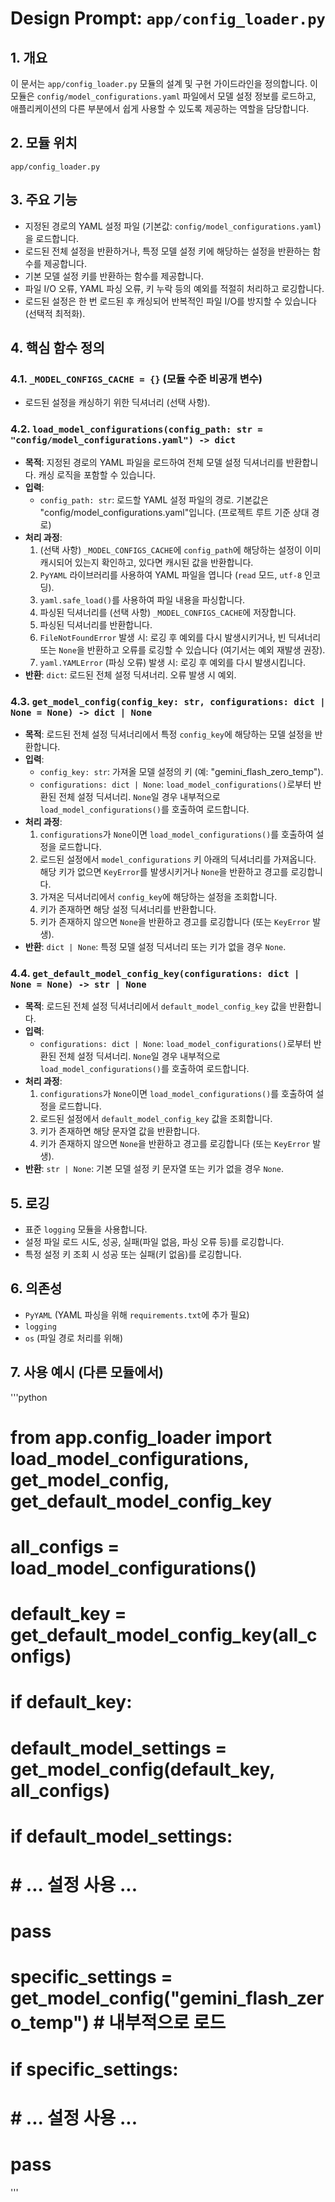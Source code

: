 # Design Prompt: `app/config_loader.py`

## 1. 개요
이 문서는 `app/config_loader.py` 모듈의 설계 및 구현 가이드라인을 정의합니다. 이 모듈은 `config/model_configurations.yaml` 파일에서 모델 설정 정보를 로드하고, 애플리케이션의 다른 부분에서 쉽게 사용할 수 있도록 제공하는 역할을 담당합니다.

## 2. 모듈 위치
`app/config_loader.py`

## 3. 주요 기능
-   지정된 경로의 YAML 설정 파일 (기본값: `config/model_configurations.yaml`)을 로드합니다.
-   로드된 전체 설정을 반환하거나, 특정 모델 설정 키에 해당하는 설정을 반환하는 함수를 제공합니다.
-   기본 모델 설정 키를 반환하는 함수를 제공합니다.
-   파일 I/O 오류, YAML 파싱 오류, 키 누락 등의 예외를 적절히 처리하고 로깅합니다.
-   로드된 설정은 한 번 로드된 후 캐싱되어 반복적인 파일 I/O를 방지할 수 있습니다 (선택적 최적화).

## 4. 핵심 함수 정의

### 4.1. `_MODEL_CONFIGS_CACHE = {}` (모듈 수준 비공개 변수)
-   로드된 설정을 캐싱하기 위한 딕셔너리 (선택 사항).

### 4.2. `load_model_configurations(config_path: str = "config/model_configurations.yaml") -> dict`
-   **목적**: 지정된 경로의 YAML 파일을 로드하여 전체 모델 설정 딕셔너리를 반환합니다. 캐싱 로직을 포함할 수 있습니다.
-   **입력**:
    -   `config_path: str`: 로드할 YAML 설정 파일의 경로. 기본값은 "config/model_configurations.yaml"입니다. (프로젝트 루트 기준 상대 경로)
-   **처리 과정**:
    1.  (선택 사항) `_MODEL_CONFIGS_CACHE`에 `config_path`에 해당하는 설정이 이미 캐시되어 있는지 확인하고, 있다면 캐시된 값을 반환합니다.
    2.  `PyYAML` 라이브러리를 사용하여 YAML 파일을 엽니다 (`read` 모드, `utf-8` 인코딩).
    3.  `yaml.safe_load()`를 사용하여 파일 내용을 파싱합니다.
    4.  파싱된 딕셔너리를 (선택 사항) `_MODEL_CONFIGS_CACHE`에 저장합니다.
    5.  파싱된 딕셔너리를 반환합니다.
    6.  `FileNotFoundError` 발생 시: 로깅 후 예외를 다시 발생시키거나, 빈 딕셔너리 또는 `None`을 반환하고 오류를 로깅할 수 있습니다 (여기서는 예외 재발생 권장).
    7.  `yaml.YAMLError` (파싱 오류) 발생 시: 로깅 후 예외를 다시 발생시킵니다.
-   **반환**: `dict`: 로드된 전체 설정 딕셔너리. 오류 발생 시 예외.

### 4.3. `get_model_config(config_key: str, configurations: dict | None = None) -> dict | None`
-   **목적**: 로드된 전체 설정 딕셔너리에서 특정 `config_key`에 해당하는 모델 설정을 반환합니다.
-   **입력**:
    -   `config_key: str`: 가져올 모델 설정의 키 (예: "gemini_flash_zero_temp").
    -   `configurations: dict | None`: `load_model_configurations()`로부터 반환된 전체 설정 딕셔너리. `None`일 경우 내부적으로 `load_model_configurations()`를 호출하여 로드합니다.
-   **처리 과정**:
    1.  `configurations`가 `None`이면 `load_model_configurations()`를 호출하여 설정을 로드합니다.
    2.  로드된 설정에서 `model_configurations` 키 아래의 딕셔너리를 가져옵니다. 해당 키가 없으면 `KeyError`를 발생시키거나 `None`을 반환하고 경고를 로깅합니다.
    3.  가져온 딕셔너리에서 `config_key`에 해당하는 설정을 조회합니다.
    4.  키가 존재하면 해당 설정 딕셔너리를 반환합니다.
    5.  키가 존재하지 않으면 `None`을 반환하고 경고를 로깅합니다 (또는 `KeyError` 발생).
-   **반환**: `dict | None`: 특정 모델 설정 딕셔너리 또는 키가 없을 경우 `None`.

### 4.4. `get_default_model_config_key(configurations: dict | None = None) -> str | None`
-   **목적**: 로드된 전체 설정 딕셔너리에서 `default_model_config_key` 값을 반환합니다.
-   **입력**:
    -   `configurations: dict | None`: `load_model_configurations()`로부터 반환된 전체 설정 딕셔너리. `None`일 경우 내부적으로 `load_model_configurations()`를 호출하여 로드합니다.
-   **처리 과정**:
    1.  `configurations`가 `None`이면 `load_model_configurations()`를 호출하여 설정을 로드합니다.
    2.  로드된 설정에서 `default_model_config_key` 값을 조회합니다.
    3.  키가 존재하면 해당 문자열 값을 반환합니다.
    4.  키가 존재하지 않으면 `None`을 반환하고 경고를 로깅합니다 (또는 `KeyError` 발생).
-   **반환**: `str | None`: 기본 모델 설정 키 문자열 또는 키가 없을 경우 `None`.

## 5. 로깅
-   표준 `logging` 모듈을 사용합니다.
-   설정 파일 로드 시도, 성공, 실패(파일 없음, 파싱 오류 등)를 로깅합니다.
-   특정 설정 키 조회 시 성공 또는 실패(키 없음)를 로깅합니다.

## 6. 의존성
-   `PyYAML` (YAML 파싱을 위해 `requirements.txt`에 추가 필요)
-   `logging`
-   `os` (파일 경로 처리를 위해)

## 7. 사용 예시 (다른 모듈에서)
'''python
# from app.config_loader import load_model_configurations, get_model_config, get_default_model_config_key
#
# all_configs = load_model_configurations()
# default_key = get_default_model_config_key(all_configs)
# if default_key:
#     default_model_settings = get_model_config(default_key, all_configs)
#     if default_model_settings:
#         # ... 설정 사용 ...
#         pass
#
# specific_settings = get_model_config("gemini_flash_zero_temp") # 내부적으로 로드
# if specific_settings:
#     # ... 설정 사용 ...
#     pass
''' 